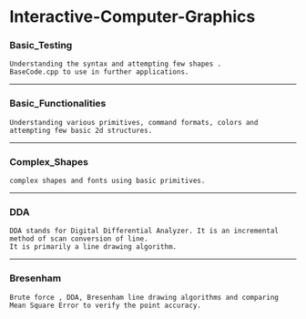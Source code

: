 # Interactive-Computer-Graphics

### Basic_Testing
    Understanding the syntax and attempting few shapes . 
    BaseCode.cpp to use in further applications.
    
<hr>

### Basic_Functionalities
    Understanding various primitives, command formats, colors and attempting few basic 2d structures.

<hr>

### Complex_Shapes
    complex shapes and fonts using basic primitives. 

<hr>

### DDA
    DDA stands for Digital Differential Analyzer. It is an incremental method of scan conversion of line. 
    It is primarily a line drawing algorithm.
    
<hr>

### Bresenham
    Brute force , DDA, Bresenham line drawing algorithms and comparing Mean Square Error to verify the point accuracy.
